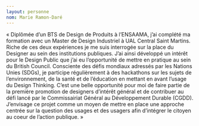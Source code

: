 ```yaml
---
layout: personne
nom: Marie Ramon-Daré
---
```

« Diplômée d’un BTS de Design de Produits à l’ENSAAMA, j’ai complété ma formation avec un Master de Design Industriel à UAL Central Saint Martins. Riche de ces deux expériences je me suis interrogée sur la place du Designer au sein des institutions publiques. J’ai ainsi développé un intérêt pour le Design Public que j’ai eu l’opportunité de mettre en pratique au sein du British Council. Consciente des défis mondiaux adressés par les Nations Unies (SDGs), je participe régulièrement à des hackathons sur les sujets de l’environnement, de la santé et de l’éducation en mettant en avant l’usage du Design Thinking. C’est une belle opportunité pour moi de faire partie de la première promotion de designers d’intérêt général et de contribuer au défi lancé par le Commissairiat Général au Développement Durable (CGDD). J’envisage ce projet comme un moyen de mettre en place une approche centrée sur la question des usages et des usagers afin d’intégrer le citoyen au coeur de l’action publique. »
